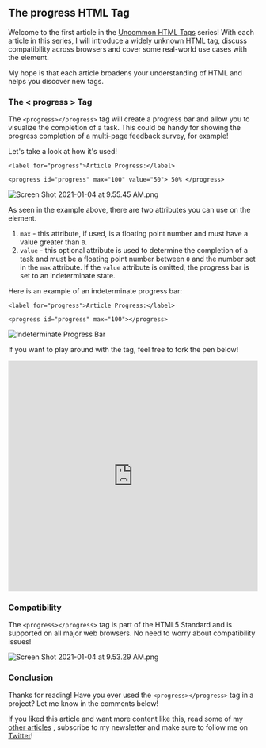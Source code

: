 ## The progress HTML Tag

Welcome to the first article in the  [Uncommon HTML Tags](https://hashnode.com/series/uncommon-html-tags-ckjiqctar042xzgs1bei2e9a3)  series! 
With each article in this series, I will introduce a widely unknown HTML tag, discuss compatibility across browsers and cover some real-world use cases with the element. 

My hope is that each article broadens your understanding of HTML and helps you discover new tags.

### The < progress > Tag

The `<progress></progress>` tag will create a progress bar and allow you to visualize the completion of a task. This could be handy for showing the progress completion of a multi-page feedback survey, for example! 

Let's take a look at how it's used!

```
<label for="progress">Article Progress:</label>

<progress id="progress" max="100" value="50"> 50% </progress>

```

![Screen Shot 2021-01-04 at 9.55.45 AM.png](https://cdn.hashnode.com/res/hashnode/image/upload/v1609775753781/mburlbLBM.png)


As seen in the example above, there are two attributes you can use on the element. 

1. `max` - this attribute, if used, is a floating point number and must have a value greater than `0`. 
2. `value` - this optional attribute is used to determine the completion of a task and must be a floating point number between `0` and the number set in the `max` attribute. If the `value` attribute is omitted, the progress bar is set to an indeterminate state. 

Here is an example of an indeterminate progress bar:

```
<label for="progress">Article Progress:</label>

<progress id="progress" max="100"></progress>

```

![Indeterminate Progress Bar](https://media.giphy.com/media/AtInr1byEBtnARfLmT/giphy.gif)


If you want to play around with the tag, feel free to fork the pen below!

<iframe height="465" style="width: 100%;" scrolling="no" title="&lt;progress&gt; HTML Tag" src="https://codepen.io/braydoncoyer/embed/mdrLdRZ?height=265&theme-id=light&default-tab=html,result" frameborder="no" loading="lazy" allowtransparency="true" allowfullscreen="true">
  See the Pen <a href='https://codepen.io/braydoncoyer/pen/mdrLdRZ'>&lt;progress&gt; HTML Tag</a> by Braydon Coyer
  (<a href='https://codepen.io/braydoncoyer'>@braydoncoyer</a>) on <a href='https://codepen.io'>CodePen</a>.
</iframe>

### Compatibility

The `<progress></progress>` tag is part of the HTML5 Standard and is supported on all major web browsers. No need to worry about compatibility issues! 


![Screen Shot 2021-01-04 at 9.53.29 AM.png](https://cdn.hashnode.com/res/hashnode/image/upload/v1609775615556/lW9E7cNN3.png)

### Conclusion

Thanks for reading! Have you ever used the `<progress></progress>` tag in a project? Let me know in the comments below!

If you liked this article and want more content like this, read some of my [other articles](https://blog.braydoncoyer.dev/) , subscribe to my newsletter and make sure to follow me on [Twitter](https://twitter.com/BraydonCoyer)!
